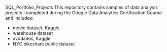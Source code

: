 SQL_Portfolio_Projects
This repository contains samples of data analysis projects I completed during the Google Data Analytics Certification Course and includes: 

- movie dataset, Kaggle
- warehouse dataset
- avodados, Kaggle
- NYC bikeshare public dataset 
